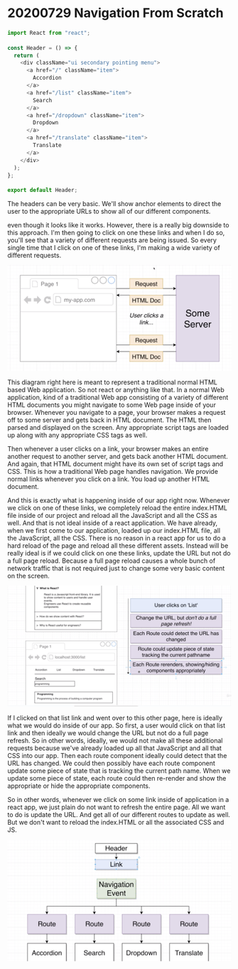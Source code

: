 # 20200729 Navigation From Scratch

```js
import React from "react";

const Header = () => {
  return (
    <div className="ui secondary pointing menu">
      <a href="/" className="item">
        Accordion
      </a>
      <a href="/list" className="item">
        Search
      </a>
      <a href="/dropdown" className="item">
        Dropdown
      </a>
      <a href="/translate" className="item">
        Translate
      </a>
    </div>
  );
};

export default Header;
```

The headers can be very basic. We'll show anchor elements to direct the user to the appropriate URLs to show all of our different components.

even though it looks like it works. However, there is a really big downside to this approach. I'm then going to click on one these links and when I do so, you'll see that a variety of different requests are being issued. So every single time that I click on one of these links, I'm making a wide variety of different requests.

![my-img](img/200729-1.png)

This diagram right here is meant to represent a traditional normal HTML based Web application. So not react or anything like that. In a normal Web application, kind of a traditional Web app consisting of a variety of different HTML documents you might navigate to some Web page inside of your browser. Whenever you navigate to a page, your browser makes a request off to some server and gets back in HTML document. The HTML then parsed and displayed on the screen. Any appropriate script tags are loaded up along with any appropriate CSS tags as well.

Then whenever a user clicks on a link, your browser makes an entire another request to another server, and gets back another HTML document. And again, that HTML document might have its own set of script tags and CSS. This is how a traditional Web page handles navigation. We provide normal links whenever you click on a link. You load up another HTML document.

And this is exactly what is happening inside of our app right now. Whenever we click on one of these links, we completely reload the entire index.HTML file inside of our project and reload all the JavaScript and all the CSS as well. And that is not ideal inside of a react application. We have already, when we first come to our application, loaded up our index.HTML file, all the JavaScript, all the CSS. There is no reason in a react app for us to do a hard reload of the page and reload all these different assets. Instead will be really ideal is if we could click on one these links, update the URL but not do a full page reload. Because a full page reload causes a whole bunch of network traffic that is not required just to change some very basic content on the screen.

![my-img](img/200729-2.png)

If I clicked on that list link and went over to this other page, here is ideally what we would do inside of our app. So first, a user would click on that list link and then ideally we would change the URL but not do a full page refresh. So in other words, ideally, we would not make all these additional requests because we've already loaded up all that JavaScript and all that CSS into our app. Then each route component ideally could detect that the URL has changed. We could then possibly have each route component update some piece of state that is tracking the current path name. When we update some piece of state, each route could then re-render and show the appropriate or hide the appropriate components.

So in other words, whenever we click on some link inside of application in a react app, we just plain do not want to refresh the entire page. All we want to do is update the URL. And get all of our different routes to update as well. But we don't want to reload the index.HTML or all the associated CSS and JS.

![my-img](img/200729-3.png)
